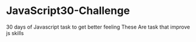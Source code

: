 # JavaScript30-Challenge
30 days of Javascript task to get better feeling
These Are task that improve js skills
